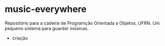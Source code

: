 # music-everywhere
Repositório para a cadeira de Programção Orientada a Objetos, UFRN.
Um pequeno sistema para guardar músicas.

- criação
